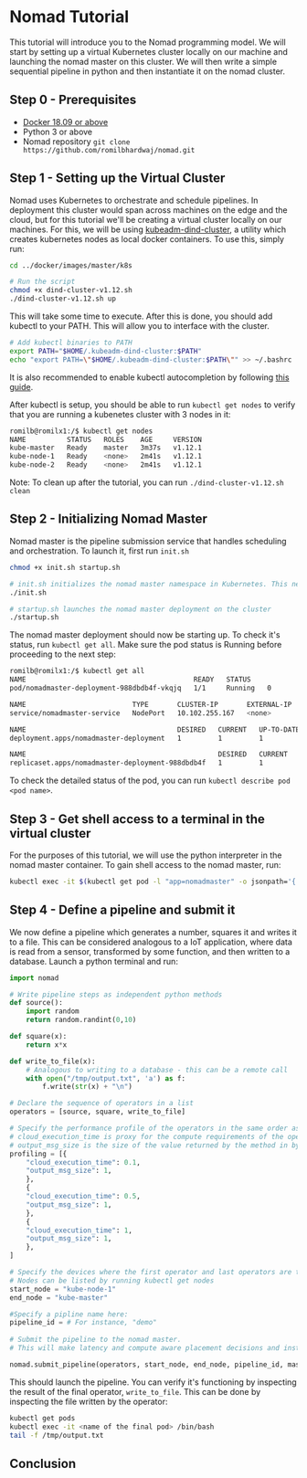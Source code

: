 # Nomad Tutorial
This tutorial will introduce you to the Nomad programming model. We will start by setting up a virtual Kubernetes cluster locally on our machine and launching the nomad master on this cluster. We will then write a simple sequential pipeline in python and then instantiate it on the nomad cluster.

## Step 0 - Prerequisites
* [Docker 18.09 or above](https://docs.docker.com/install/)
* Python 3 or above
* Nomad repository `git clone https://github.com/romilbhardwaj/nomad.git`

<!---## Step 1 - Launch the Tutorial Container
We will be running this tutorial inside a docker container which has nomad dependencies pre-installed. To launch the container, run:
```bash
chmod +x run_tutorial.sh
./run_tutorial.sh
```
This should pull the latest tutorial image and launch the container.
-->

## Step 1 - Setting up the Virtual Cluster
Nomad uses Kubernetes to orchestrate and schedule pipelines. In deployment this cluster would span across machines on the edge and the cloud, but for this tutorial we'll be creating a virtual cluster locally on our machines. For this, we will be using [kubeadm-dind-cluster](https://github.com/kubernetes-sigs/kubeadm-dind-cluster), a utility which creates kubernetes nodes as local docker containers. To use this, simply run:
```bash
cd ../docker/images/master/k8s

# Run the script
chmod +x dind-cluster-v1.12.sh
./dind-cluster-v1.12.sh up
```

This will take some time to execute. After this is done, you should add kubectl to your PATH. This will allow you to interface with the cluster.

```bash
# Add kubectl binaries to PATH
export PATH="$HOME/.kubeadm-dind-cluster:$PATH"
echo "export PATH=\"$HOME/.kubeadm-dind-cluster:$PATH\"" >> ~/.bashrc
```

It is also recommended to enable kubectl autocompletion by following [this guide](https://kubernetes.io/docs/tasks/tools/install-kubectl/#enabling-shell-autocompletion).

 After kubectl is setup, you should be able to run `kubectl get nodes` to verify that you are running a kubenetes cluster with 3 nodes in it:
```bash
romilb@romilx1:/$ kubectl get nodes
NAME          STATUS   ROLES    AGE     VERSION
kube-master   Ready    master   3m37s   v1.12.1
kube-node-1   Ready    <none>   2m41s   v1.12.1
kube-node-2   Ready    <none>   2m41s   v1.12.1
```

Note: To clean up after the tutorial, you can run `./dind-cluster-v1.12.sh clean`

## Step 2 - Initializing Nomad Master
Nomad master is the pipeline submission service that handles scheduling and orchestration. To launch it, first run `init.sh`
```bash
chmod +x init.sh startup.sh

# init.sh initializes the nomad master namespace in Kubernetes. This needs to be run everytime a new kuberenetes cluster is used.
./init.sh

# startup.sh launches the nomad master deployment on the cluster
./startup.sh
```

The nomad master deployment should now be starting up. To check it's status, run `kubectl get all`. Make sure the pod status is Running before proceeding to the next step:
```bash
romilb@romilx1:/$ kubectl get all
NAME                                         READY   STATUS              RESTARTS   AGE
pod/nomadmaster-deployment-988dbdb4f-vkqjq   1/1     Running   0          55s

NAME                          TYPE       CLUSTER-IP       EXTERNAL-IP   PORT(S)                           AGE
service/nomadmaster-service   NodePort   10.102.255.167   <none>        31000:31000/TCP,30000:30000/TCP   55s

NAME                                     DESIRED   CURRENT   UP-TO-DATE   AVAILABLE   AGE
deployment.apps/nomadmaster-deployment   1         1         1            0           55s

NAME                                               DESIRED   CURRENT   READY   AGE
replicaset.apps/nomadmaster-deployment-988dbdb4f   1         1         0       55s
```

To check the detailed status of the pod, you can run `kubectl describe pod <pod name>`.

## Step 3 - Get shell access to a terminal in the virtual cluster

For the purposes of this tutorial, we will use the python interpreter in the nomad master container. To gain shell access to the nomad master, run:
```bash
kubectl exec -it $(kubectl get pod -l "app=nomadmaster" -o jsonpath='{.items[0].metadata.name}') -- bash
```


## Step 4 - Define a pipeline and submit it
We now define a pipeline which generates a number, squares it and writes it to a file. This can be considered analogous to a IoT application, where data is read from a sensor, transformed by some function, and then written to a database. Launch a python terminal and run:
```python
import nomad

# Write pipeline steps as independent python methods
def source():
    import random
    return random.randint(0,10)

def square(x):
    return x*x

def write_to_file(x):
    # Analogous to writing to a database - this can be a remote call
    with open("/tmp/output.txt", 'a') as f:
        f.write(str(x) + "\n")

# Declare the sequence of operators in a list
operators = [source, square, write_to_file]

# Specify the performance profile of the operators in the same order as operators if you do not want automatic profiling.
# cloud_execution_time is proxy for the compute requirements of the operator, defined as the time taken in seconds to run the operator on the most powerful machine in the cluster.
# output_msg_size is the size of the value returned by the method in bytes.
profiling = [{
    "cloud_execution_time": 0.1,
    "output_msg_size": 1,
    },
    {
    "cloud_execution_time": 0.5,
    "output_msg_size": 1,
    },
    {
    "cloud_execution_time": 1,
    "output_msg_size": 1,
    },
]

# Specify the devices where the first operator and last operators are to be placed.
# Nodes can be listed by running kubectl get nodes
start_node = "kube-node-1"
end_node = "kube-master"

#Specify a pipline name here:
pipeline_id = # For instance, "demo"
 
# Submit the pipeline to the nomad master.
# This will make latency and compute aware placement decisions and instantiate the pipeline.

nomad.submit_pipeline(operators, start_node, end_node, pipeline_id, master_ip = "http://127.0.0.1:30000", profile=profiling)
```

This should launch the pipeline. You can verify it's functioning by inspecting the result of the final operator, `write_to_file`. This can be done by inspecting the file written by the operator:

```bash
kubectl get pods
kubectl exec -it <name of the final pod> /bin/bash
tail -f /tmp/output.txt
```

## Conclusion
